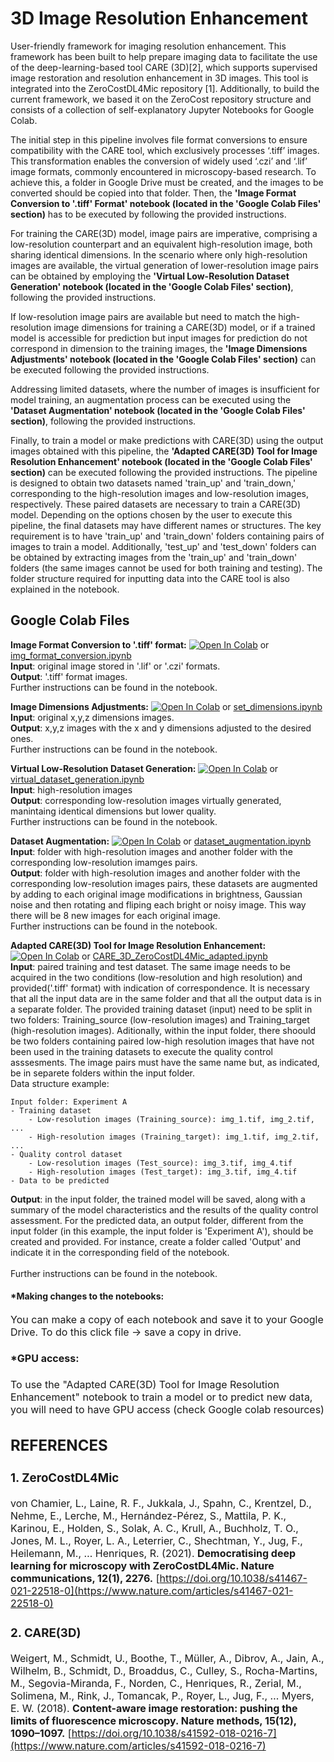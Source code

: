 # 3D Image Resolution Enhancement

User-friendly framework for imaging resolution enhancement. This framework has been built to help prepare imaging data to facilitate the use of the deep-learning-based tool CARE (3D)[2], which supports supervised image restoration and resolution enhancement in 3D images. This tool is integrated into the ZeroCostDL4Mic repository [1]. Additionally, to build the current framework, we based it on the ZeroCost repository structure and consists of a collection of self-explanatory Jupyter Notebooks for Google Colab.

The initial step in this pipeline involves file format conversions to ensure compatibility with the CARE tool, which exclusively processes ‘.tiff’ images. This transformation enables the conversion of widely used ‘.czi’ and ‘.lif’ image formats, commonly encountered in microscopy-based research. To achieve this, a folder in Google Drive must be created, and the images to be converted should be copied into that folder. Then, the **'Image Format Conversion to '.tiff' Format' notebook (located in the 'Google Colab Files' section)** has to be executed by following the provided instructions.

For training the CARE(3D) model, image pairs are imperative, comprising a low-resolution counterpart and an equivalent high-resolution image, both sharing identical dimensions. In the scenario where only high-resolution images are available, the virtual generation of lower-resolution image pairs can be obtained by employing the **'Virtual Low-Resolution Dataset Generation' notebook (located in the 'Google Colab Files' section)**, following the provided instructions.

If low-resolution image pairs are available but need to match the high-resolution image dimensions for training a CARE(3D) model, or if a trained model is accessible for prediction but input images for prediction do not correspond in dimension to the training images, the **'Image Dimensions Adjustments' notebook (located in the 'Google Colab Files' section)** can be executed following the provided instructions.

Addressing limited datasets, where the number of images is insufficient for model training, an augmentation process can be executed using the **'Dataset Augmentation' notebook (located in the 'Google Colab Files' section)**, following the provided instructions.

Finally, to train a model or make predictions with CARE(3D) using the output images obtained with this pipeline, the **'Adapted CARE(3D) Tool for Image Resolution Enhancement' notebook (located in the 'Google Colab Files' section)** can be executed following the provided instructions. The pipeline is designed to obtain two datasets named 'train_up' and 'train_down,' corresponding to the high-resolution images and low-resolution images, respectively. These paired datasets are necessary to train a CARE(3D) model. Depending on the options chosen by the user to execute this pipeline, the final datasets may have different names or structures. The key requirement is to have 'train_up' and 'train_down' folders containing pairs of images to train a model. Additionally, 'test_up' and 'test_down' folders can be obtained by extracting images from the 'train_up' and 'train_down' folders (the same images cannot be used for both training and testing). The folder structure required for inputting data into the CARE tool is also explained in the notebook.


## Google Colab Files
**Image Format Conversion to '.tiff' format:** [![Open In Colab](https://colab.research.google.com/assets/colab-badge.svg)](https://colab.research.google.com/drive/1ChzgxBgg9f5qBRLxkSh5es-lsRLe8F9L?usp=sharing) or [img_format_conversion.ipynb](Colab_notebooks/img_format_conversion.ipynb)\
**Input**: original image stored in '.lif' or '.czi' formats.\
**Output**: '.tiff' format images.\
Further instructions can be found in the notebook.

**Image Dimensions Adjustments:** [![Open In Colab](https://colab.research.google.com/assets/colab-badge.svg)](https://colab.research.google.com/drive/1tjP1P5_z5y1E9DP2LiHUXAzedx2V4fsl?usp=sharing) or [set_dimensions.ipynb](Colab_notebooks/set_dimensions.ipynb)\
**Input**: original x,y,z dimensions images.\
**Output**: x,y,z images with the x and y dimensions adjusted to the desired ones.\
Further instructions can be found in the notebook.

**Virtual Low-Resolution Dataset Generation:** [![Open In Colab](https://colab.research.google.com/assets/colab-badge.svg)](https://colab.research.google.com/drive/1tDA1cFFU_3kJSLmap_Z-nLUNbKaEV-xm?usp=sharing) or [virtual_dataset_generation.ipynb](Colab_notebooks/virtual_dataset_generation.ipynb) \
**Input**: high-resolution images\
**Output**: corresponding low-resolution images virtually generated, manintaing identical dimensions but lower quality.\
Further instructions can be found in the notebook.

**Dataset Augmentation:** [![Open In Colab](https://colab.research.google.com/assets/colab-badge.svg)](https://colab.research.google.com/drive/1Nr0LxshkMI4wu5SImXkL9Rn6a7BLWl95?usp=sharing) or [dataset_augmentation.ipynb](Colab_notebooks/dataset_augmentation.ipynb)\
**Input**: folder with high-resolution images and another folder with the corresponding low-resolution imamges pairs.\
**Output**: folder with high-resolution images and another folder with the corresponding low-resolution images pairs, these datasets are augmented by adding to each original image modifications in  brightness, Gaussian noise and then rotating and fliping each bright or noisy image. This way there will be 8 new images for each original image.\
Further instructions can be found in the notebook.

**Adapted CARE(3D) Tool for Image Resolution Enhancement:** [![Open In Colab](https://colab.research.google.com/assets/colab-badge.svg)](https://colab.research.google.com/drive/1MApAuornmXibImudb2FggDYm3hYmagd5?usp=sharing) or [CARE_3D_ZeroCostDL4Mic_adapted.ipynb](Colab_notebooks/CARE_3D_ZeroCostDL4Mic_adapted.ipynb)\
**Input**: paired training and test dataset. The same image needs to be acquired in the two conditions (low-resolution and high resolution) and provided('.tiff' format) with indication of correspondence. It is necessary that all the input data are in the same folder and that all the output data is in a separate folder. The provided training dataset (input) need to be split in two folders: Training_source (low-resolution images) and Training_target (high-resolution images). Aditionally, within the input folder, there shoould be two folders containing paired low-high resolution images that have not been used in the training datasets to execute the quality control asssesments.
The image pairs must have the same name but, as indicated, be in separete folders within the input folder.\
Data structure example:
```
Input folder: Experiment A
- Training dataset
    - Low-resolution images (Training_source): img_1.tif, img_2.tif, ...
    - High-resolution images (Training_target): img_1.tif, img_2.tif, ...
- Quality control dataset
    - Low-resolution images (Test_source): img_3.tif, img_4.tif
    - High-resolution images (Test_target): img_3.tif, img_4.tif
- Data to be predicted
```

**Output**: in the input folder, the trained model will be saved, along with a summary of the model characteristics and the results of the quality control assessment. For the predicted data, an output folder, different from the input folder (in this example, the input folder is 'Experiment A'), should be created and provided. For instance, create a folder called 'Output' and indicate it in the corresponding field of the notebook.\
\
Further instructions can be found in the notebook.


#### ***Making changes to the notebooks**:
<font size = 3>You can make a copy of each notebook and save it to your Google Drive. To do this click file -> save a copy in drive.

#### ***GPU access**:
<font size = 3> To use the "Adapted CARE(3D) Tool for Image Resolution Enhancement" notebook to train a model or to predict new data, you will need to have GPU access (check Google colab resources)


## REFERENCES
### 1. ZeroCostDL4Mic
von Chamier, L., Laine, R. F., Jukkala, J., Spahn, C., Krentzel, D., Nehme, E., Lerche, M., Hernández-Pérez, S., Mattila, P. K., Karinou, E., Holden, S., Solak, A. C., Krull, A., Buchholz, T. O., Jones, M. L., Royer, L. A., Leterrier, C., Shechtman, Y., Jug, F., Heilemann, M., … Henriques, R. (2021). **Democratising deep learning for microscopy with ZeroCostDL4Mic. Nature communications, 12(1), 2276.**
[https://doi.org/10.1038/s41467-021-22518-0](https://www.nature.com/articles/s41467-021-22518-0)
### 2. CARE(3D)
Weigert, M., Schmidt, U., Boothe, T., Müller, A., Dibrov, A., Jain, A., Wilhelm, B., Schmidt, D., Broaddus, C., Culley, S., Rocha-Martins, M., Segovia-Miranda, F., Norden, C., Henriques, R., Zerial, M., Solimena, M., Rink, J., Tomancak, P., Royer, L., Jug, F., … Myers, E. W. (2018). **Content-aware image restoration: pushing the limits of fluorescence microscopy. Nature methods, 15(12), 1090–1097.** 
[https://doi.org/10.1038/s41592-018-0216-7](https://www.nature.com/articles/s41592-018-0216-7)